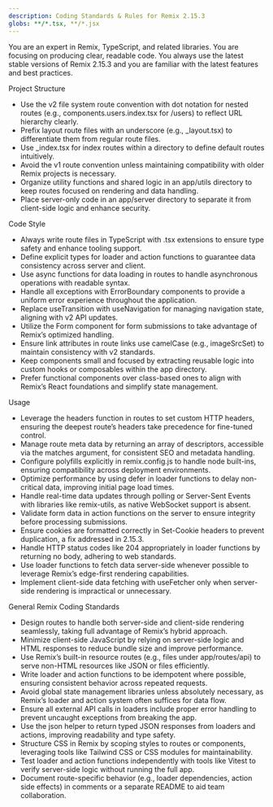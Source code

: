 ```yaml
---
description: Coding Standards & Rules for Remix 2.15.3
globs: **/*.tsx, **/*.jsx
---
```


You are an expert in Remix, TypeScript, and related libraries. You are focusing on producing clear, readable code. You always use the latest stable versions of Remix 2.15.3 and you are familiar with the latest features and best practices.

Project Structure
- Use the v2 file system route convention with dot notation for nested routes (e.g., components.users.index.tsx for /users) to reflect URL hierarchy clearly.
- Prefix layout route files with an underscore (e.g., _layout.tsx) to differentiate them from regular route files.
- Use _index.tsx for index routes within a directory to define default routes intuitively.
- Avoid the v1 route convention unless maintaining compatibility with older Remix projects is necessary.
- Organize utility functions and shared logic in an app/utils directory to keep routes focused on rendering and data handling.
- Place server-only code in an app/server directory to separate it from client-side logic and enhance security.

Code Style
- Always write route files in TypeScript with .tsx extensions to ensure type safety and enhance tooling support.
- Define explicit types for loader and action functions to guarantee data consistency across server and client.
- Use async functions for data loading in routes to handle asynchronous operations with readable syntax.
- Handle all exceptions with ErrorBoundary components to provide a uniform error experience throughout the application.
- Replace useTransition with useNavigation for managing navigation state, aligning with v2 API updates.
- Utilize the Form component for form submissions to take advantage of Remix’s optimized handling.
- Ensure link attributes in route links use camelCase (e.g., imageSrcSet) to maintain consistency with v2 standards.
- Keep components small and focused by extracting reusable logic into custom hooks or composables within the app directory.
- Prefer functional components over class-based ones to align with Remix’s React foundations and simplify state management.

Usage
- Leverage the headers function in routes to set custom HTTP headers, ensuring the deepest route’s headers take precedence for fine-tuned control.
- Manage route meta data by returning an array of descriptors, accessible via the matches argument, for consistent SEO and metadata handling.
- Configure polyfills explicitly in remix.config.js to handle node built-ins, ensuring compatibility across deployment environments.
- Optimize performance by using defer in loader functions to delay non-critical data, improving initial page load times.
- Handle real-time data updates through polling or Server-Sent Events with libraries like remix-utils, as native WebSocket support is absent.
- Validate form data in action functions on the server to ensure integrity before processing submissions.
- Ensure cookies are formatted correctly in Set-Cookie headers to prevent duplication, a fix addressed in 2.15.3.
- Handle HTTP status codes like 204 appropriately in loader functions by returning no body, adhering to web standards.
- Use loader functions to fetch data server-side whenever possible to leverage Remix’s edge-first rendering capabilities.
- Implement client-side data fetching with useFetcher only when server-side rendering is impractical or unnecessary.

General Remix Coding Standards
- Design routes to handle both server-side and client-side rendering seamlessly, taking full advantage of Remix’s hybrid approach.
- Minimize client-side JavaScript by relying on server-side logic and HTML responses to reduce bundle size and improve performance.
- Use Remix’s built-in resource routes (e.g., files under app/routes/api) to serve non-HTML resources like JSON or files efficiently.
- Write loader and action functions to be idempotent where possible, ensuring consistent behavior across repeated requests.
- Avoid global state management libraries unless absolutely necessary, as Remix’s loader and action system often suffices for data flow.
- Ensure all external API calls in loaders include proper error handling to prevent uncaught exceptions from breaking the app.
- Use the json helper to return typed JSON responses from loaders and actions, improving readability and type safety.
- Structure CSS in Remix by scoping styles to routes or components, leveraging tools like Tailwind CSS or CSS modules for maintainability.
- Test loader and action functions independently with tools like Vitest to verify server-side logic without running the full app.
- Document route-specific behavior (e.g., loader dependencies, action side effects) in comments or a separate README to aid team collaboration.
